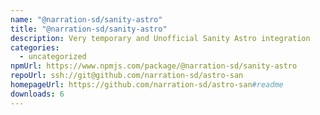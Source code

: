 ```yaml
---
name: "@narration-sd/sanity-astro"
title: "@narration-sd/sanity-astro"
description: Very temporary and Unofficial Sanity Astro integration
categories:
  - uncategorized
npmUrl: https://www.npmjs.com/package/@narration-sd/sanity-astro
repoUrl: ssh://git@github.com/narration-sd/astro-san
homepageUrl: https://github.com/narration-sd/astro-san#readme
downloads: 6
---
```

